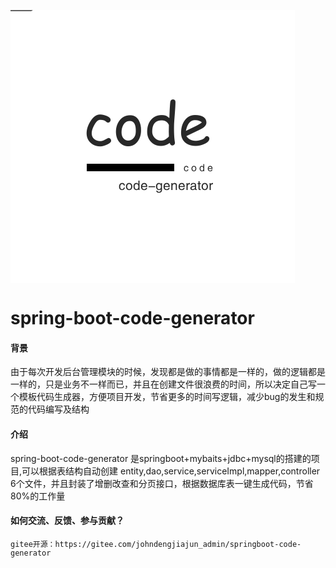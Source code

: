 ![code-generator](data:image/png;base64,iVBORw0KGgoAAAANSUhEUgAAAccAAAG1CAYAAACMFj94AAAgAElEQVR4nO3d%0ACbzU8/7H8W+WCtmXbIWUVtlu9i1EluJyLYXSDUUorv6IsmeNuOHaK1u3bNdS%0AQsquQilFi6ik7FookvnP+/t4zHmc8+mc+f1+M7+Zc06/1/PxOPdk5je/+c7M%0Aub/3fPcaXbp0SbkqoGbNmu7yyy93O+64Y2UXBQCQcOtUdgEUis2bN3ft2rUj%0AGAEAVUKNVFplFwIAgKpkrcouAAAAVQ3hCACAQTgCAGAQjgAAGIQjAAAG4QgA%0AgEE4AgBgEI4AABiEIwAABuEIAIBBOAIAYBCOAAAYhCMAAAbhCACAQTgCAGAQ%0AjgAAGIQjAAAG4QgAgEE4AgBgEI4AABiEIwAABuEIAIBBOAIAYBCOAAAYhCMA%0AAAbhCACAQTgCAGAQjgAAGIQjAAAG4QgAgEE4AgBgEI4AABiEIwAABuEIAIBB%0AOAIAYBCOAAAYhCMAAAbhCACAQTgCAGAQjgAAGIQjAAAG4QgAgEE4AgBgEI4A%0AABiEIwAABuEIAIBBOAIAYBCOAAAYhCMAAAbhCACAQTgCAGAQjgAAGIQjAAAG%0A4QgAgEE4AgBgEI4AABiEIwAABuEIAIBBOAIAYBCOAAAYhCMAAAbhCACAQTgC%0AAGAQjgAAGIQjAAAG4QgAgEE4AgBgEI4AABiEIwAABuEIAIBBOAIAYBCOAAAY%0AhCMAAAbhCACAQTgCAGAQjgAAGIQjAAAG4QgAgEE4AgBgEI4AABiEIwAABuEI%0AAIBBOAIAYBCOAAAYhCMAAAbhCACAQTgCAGAQjgAAGIQjAAAG4QgAgEE4AgBg%0AEI4AABiEIwAABuEIAIBBOAIAYBCOAAAYhCMAAAbhCACAQTgCAGAQjgAAGIQj%0AAAAG4QgAgEE4AgBgEI4AABiEIwAABuEIAIBBOAIAYBCOAAAYhCMAAAbhCACA%0AQTgCAGAQjgAAGIQjAAAG4QgAgEE4AgBgEI4AABiEIwAABuEIAIBBOAIAYBCO%0AAAAYhCMAAAbhCACAQTgCAGAQjgAAGIQjAAAG4QgAgEE4AgBgEI4AABiEIwAA%0ABuEIAIBBOAIAYBCOAAAYhCMAAAbhCACAQTgCAGAQjgAAGIQjAAAG4QgAgEE4%0AAgBgEI4AABjrVHYBAFSuadOmufvvv9/NmjXL/3eLFi1ct27dXMOGDSu5ZEDl%0AqZFKq+xCAKgc48ePd126dHH2MlC7dm03YsQIAhKJRbMqkGD9+vVbLRhlxYoV%0A7qGHHqqEEgFVA+EIJNTMmTPdvHnzKrx/0qRJRSwNULUQjkBCTZ06Nev9ixcv%0ALlJJgKqHcAQSatGiRVnvr1GjRpFKAlQ9hCOQUN99913W+2vWrFmkkgBVD+EI%0AJNQPP/yQ9X6NWAWSinAEEurnn3/Oen+tWrWKVBKg6iEcgYQKCsc6deoUqSRA%0A1UM4Agn1yy+/ZL1//fXXL1JJgKqHcAQSaunSpVnvJxyRZIQjkEC//vqrW7Vq%0AVdZjNtxwwyKVBqh6CEcggZYtWxZ4DH2OSDLCEUigoCZV2WijjYpQEqBqIhyB%0ABApTc9x4442LUBKgaiIcgQQKE47UHJFkhCOQQL/99lvgMdQckWSEI5BAhCOQ%0AHeEIJBDhCGRHOAIJFCYcN9lkkyKUBKiaCEcggZYvXx54DDVHJBnhCCRQUM1R%0Aq+OstRaXByQXf/1AAq1YsSLr/dQakXTrVHYBUD389ddfbuLEiW7ChAluxowZ%0AfrsjXWC1OLUupDvssIPbeeedXcuWLV3Dhg0ru7gIENSsuummmxapJEDVRDgi%0AKy1Q/dhjj7lhw4a5b7/9NtRjNJBj3333dUcddZQ75JBD3HrrrVfgUgZTmM+c%0AOdN98cUX7vvvv/evSwGhsqkJcccdd3TNmzd3DRo0qOyiVkivYfz48f7LyVdf%0AfeUWLlzom0f1s/baa7vatWv793677bbzr2Offfbxr6m85tGgmmMxw1Gv5733%0A3vO/9fn8+OOPfpGC33//3X8+el36ErbVVlu5nXbaydWvX981bdrU7bnnnq5m%0AzZpFKyeShXBEhUaNGuVuvvlm991330V6nPYJfOWVV/yPLmxt2rRxZ555ptt1%0A110LVNLyTZs2zb+Gt956y82aNSvUYxQsbdu29eWtW7dugUsYTEHx0ksvueef%0Af959/vnnkR+v19CxY0fXuXNnV6tWrZLbK7vmqNf15JNPuueee86HfEX++OMP%0At3jxYv/vL7/80n85yNDf1l577eWOOeYYd9xxxxGUiFWNVFplFwJViy5I1157%0ArXv22WdjPe+BBx7oLr30Ute4ceNYz2uNGTPGPfLII+7jjz/O+Ry60CpUevXq%0AVSZUikW19AcffNCNGDHCfx75atSokRs4cGBJzVhhqSbyipx11lnusssuy/t5%0ALdXYBw0a5J544gm3cuXK2M6rGrM+r7PPPrtKtFSg+mNADspQc5YujHEHo7zz%0AzjvupJNOcvfcc0/s55a5c+f6i+MFF1yQVzCKAmnw4MHu73//u5s9e3ZMJQzn%0A8ccf97UhBUgcwSiqOeu9f+aZZ/x/q8kym0LUHNV0qtel9zXOYBS1Vtx7773u%0A2GOPzfuzB4SaI0roW32XLl3c1KlTC/5c7dq1c7feemts53vxxRddv379AvvS%0AcqEBRw888IAfbFRIusCrplq66bAQ1AT56aef+n7Lilx33XXu5JNPju059f6p%0A5lqMy826667rbrnlFnf00UcX/Lmw5qLmCO/PP/903bt3L0owisJs6NChsZzr%0Atttuc//3f/9XkGAU9Xn985//9H1ehaJzK4wKHYyiPsxswShx1hz79+/v7rzz%0AzqIEo6hW2rt376K8l1hzEY7wbrzxRvfhhx8W9TkffvjhvM9xww03+P7FQlOt%0A+vzzzw+11VNUag7u1KmT+/rrr2M/d67iCsebbrrJj3YutlWrVvkvTPrcgFwQ%0AjvD9UJqqEZamDeyyyy5u7733di1atPDD6zUdIiqNgl20aFHkx2WomU79csWi%0A2paa6+KkaSUaHPPDDz/Eet58xRGO//3vf2NrHciF/r6K+feBNQt9jgmn2srx%0Axx8faiFqzTU755xz/KjA8jbC1QhLTTcYPXq0e/31193SpUsDz6lBGrlciF99%0A9VXXs2fPyI+Lgy74rVq1yvs8aso+44wz3CeffBLpcTVq1PDzMjXtZMstt/RT%0AGvR/4yVLlrj58+f7wTf5NjFr+ovOnaspU6b41xZl4M0ee+zhDjjgAD+ydost%0AtvB9h/obUrO25njqnJMmTXLz5s0LfU7NidTfIxAV4ZhwQUP6M3Qx1mhA1RLD%0AUPPjHXfc4WukFf2JNWvWrGT0ZBQKAI0ijdpkphqvpjLoZ4MNNvDlUu1C8yE1%0AGCYsTa7XiMt8qRYa9jyaWqJFFTTIRDV2lb8iCt13333Xv7evvfZaTmWbPHly%0AzlNYNMJWX7iC+jVFQa8BQj169PCrLIWh1gaN6B0+fHioL2Cabxv23EAG4Zhg%0AunheddVVgccpENVvtPnmm0d+Ds05VN+PrZkqqB599NGcamCaahJlsIWCXQNq%0AFC7l1Xi1NN7bb7/t7r77bjd9+vRQ53z66af96jO50sCnU089NXCQisJDA3U0%0APSWXmpyeR/MVowwmUhBHrc2Wdvvtt4fqT95ss83cgAED/GpKudCXo7vuuiuw%0AT1PHHHnkkTk9B5KLPseEytTsgmSmMeQSjHL44Yf7iex/+9vfSm7TMmD//ve/%0AcwrGF154IXQwqlnu4osvdi+//LIPmPKCUbS8mpa5UzlPP/30UOfOdxDQNddc%0AExiMeu8feughvyBDrk2cWpVIX4IOPvjg0I+p6H0KQ830YfoZ1SSsPslcg1FU%0Ae+7Tp49fVCDb6jhajQeIiuXjEkoT8X/66afA4zRNYvvtt8/rudSMqW/36jdS%0Av1i9evVy2g5JzXUahBOG+kf1GqNcfFUm1aRVy9WyZtmoH6tv3745bQis/tig%0AGqrOO2TIED/wKV9aMUZfRs4999xQXyxyGVyVodp3UD+jXpuak/P9uxItZvDG%0AG29kXSxBI1eBqKg5JpBGSGpdyyCnnHKKO+igg2J7Xg28Ud9PrvsEqo8p2zqc%0AGWqyjRqMpV199dW+ZpONLrjq18vFfffdl/V+lV8hE0cwZqhmpSZMDXQJkmvN%0A8ZtvvnEjR47MeoyaiVWOOIJR/aInnHBC4GpOW2+9dd7PheQhHBNIF+egZcnU%0AH6SJ1FWJalJh/Otf/8qruU4DUdTHF2TcuHGRz60+wKBao/pH4xgNa6lp/Mor%0Arww8TqNfc6FpE0G1NPWz7r///jmdP0OtD1rBR6Omgwb96IuGFicHoiIcE0ZN%0Am2FGiGoZszp16hShROG8+eaboSbJ77bbbn4JvHxpBGVQk6nWio0qqLlWNbvz%0Azjsv8nnD0o4jQbujqK82Kg1qCqrBqblWfcC50nM89dRTfmCVfocZS3jYYYex%0ANyVyQjgmjKZWBNUatWlxnOtqxkEDccJQrTEO66yzTuAIR03/mDNnTqTzBk2t%0A0ICgQu8qEbRGbC5bP2m+atB0GNWIc22yVT+tvrCoxhh22o1eh77kAbkgHBNE%0A37zDrISTz7f7QlCYq+YYRJPI42yO1IT0IFHC8bPPPsu6Eo7647RzRqEFNX3m%0AUnMMmmivAVJqBo1KU2z0nlx44YWR17a9/PLLq/Tm1ajaGK2aIB988EHgxsVN%0AmjTx0y+qEm1BFGbCf9euXWN9XjXRBgkz0T1D7382Cvd8VqUJS4sEZKN+uqje%0Af//9rPdrq6ootcaxY8f6RSe0e0guunXr5jp06JDTYwEhHBMkTNOk9kOsaiZO%0AnBh4jPqzNFcxTnXr1vX9jtma8aLUZoIu9PkOVAkr7pqjRqkuWLAg6zFa0SgM%0ArWajAWMzZ86MVIYMBbua1uPod0ayEY4JEtQ0qcn5GuxQ1YRZrUXBqH7CuGnK%0AQbZwDAqF0tSsmo1qjsUQNA8xajgGfT76u9pzzz0rvF/N/dpG6z//+U9e24Jt%0As802fhcQLe8H5ItwTAgt2hw0kOHEE08sSMDka/bs2YHHHHrooQV5btUes9X4%0AoizwHbRgtgZCFUNQs2pUQbW8iprpVQ6NnNYqQPls16WBN1ojWKN8Cz2YCclR%0A9a6EKIgwi4u3a9euCCWJZvny5X63jyBNmzYtyPNrCbdstEJLGFp4IVtzpuYW%0AKoiLIahZVTW5KL744ous99uBTXrPtHScluAL89lWRE2o7du393NSt91225zP%0AA5SHcEyIoP4u1Vqq4si+MPscquagxcULIWiuZ9hwDNq3Mte1a3MR1KwadS+C%0AbE3LGoGbaebUoCrNT9SC82GWLqyIQlEDfFRTDLtLDBAV4ZgQQf1dcS4TFyct%0AWhAknyXpggQ1MwfNGc0I2lqpmBPVg5pVo9Ycs32BadiwoT+flvPT+rramzFX%0A6gtV64bWiGULKhQa4ZgAujgFDRwp1mCQqMJswhzU9JkP1XyyCTvtIaiGmcvE%0A+1wFNatGXag7264XCkOtUhN1783S1OSsRSm0iADrpKJYCMcE0NzGoAte48aN%0Ai1SaaMIMHinkMndB71vYdUiDwjGXife5CnpNQc2upel1ZTtf0LzabLQl1Rln%0AnOEH27AEHIqNcEyAoKYs1Y6CdqGoyrT6SqEE1VzDTmyPq3k2DkFBHGU0a9g+%0A1yg0t1SBqGCsSuv7IlkIxwTQiM9sFC5VcQqHhAm+ME2vuQqq+WgOXxhBNcxi%0AbsgbFI5RAi/OvRI1WldNp9q5QzujAJWpal4REaugARaFGswShzA1s3wGeQQJ%0AGmUatg8sqF9UfcKqPRaj7zEoHKPUYuMob/369f3KTFpFp6p+SUPy8JeYAEET%0AowtZ88pXmM15w+7SEJW+VMyfPz/rMWEn7gdt7qsamFaaKcQ+jlZQOAa1NJSm%0AfsFcNWrUyJ1zzjnu2GOPrdJf0JBM/EUmgNYdzUYX5qAaUmVR/1NQ+bXyTD6j%0AISvy0UcfBZ437OIDGlASFCRB21nFJSgco6z6I9oYOwrtJzlo0CC/1q+mZhCM%0AqIr4q0wANf0FTTmYNm1akUoTXdCcNoW7du6IW9BatOoPVe0nrBYtWmS9X2ER%0ApdaWq6BwXLZsWaTzhZ1zuPfee7uHH37YDR8+vMrt/AJYhGMCqB9HizJnk8uu%0A9sUStHO9aLPdOGlQyosvvpj1GC2mHaWPLGguqfpONVG+0OIOx6CmZW39pZVx%0AhgwZUrSdR0pTq8iMGTNiX1MWazbCMSGCdn9/+eWXi1JryUWYBQq0gHWcTasK%0AqaCRqq1bt450zjDH33///Xktwh1E/ahBa6FGDcegflKNxNVKOcWmLzjavkrv%0A+wknnOBXgQqzbRsghGNCqEkrGy1vNnjw4OIUJqIDDzwwcKUalV+1kzhoMWzt%0AFJGNmqmjbu+lLyhBNXgNjrrkkksKNu/x2muvDVyEXmurLlmyJPQ5tXZqts9H%0AYd+7d+/Iy9LlS8E4cuTIkv/WwK3LLruMgEQohGNCaAmvoIDRfnphtofKh/br%0Ai/ocGswSZhSnNsnNt/yqbZx//vmB00NUC8llsXAtgxZk6tSp7tJLL401TFSr%0Avuiii3x/XxhRpsdofmLQ5zNu3DgfVsUKyAceeMCNGTOm3Pu05yNNrAhCOCbE%0AlltuGdjfo9qKdjrQ9kpxU5/maaed5ndT0AjFo48+2odAWGF2klet68ILL4zc%0ALJih168L+PTp0wOPPfPMM3N6jg4dOoRack4jVxVmcaxAoy8MCuUoo2Gj/g38%0A4x//CDzmlVde8YuGF2rqTYZq/QMHDqzwfj3/V199VdAyoPojHBPkrLPOCjxG%0ATWAdO3YM3MA2rMmTJ/sg0Xy20jvG6+LUpUuX0P1rCtUwUwZ03tNPPz3y1BRd%0AMFWeimobpTVr1izngSWamhLmcxCV5ZRTTsmrNqx9ExWMqrFHEWarsNI0V1GT%0A+YO8++67flPtsWPHRjp/GBMnTvSf/YABAwK33SrkkoNYMxCOCaK+O40cDKLA%0A0gVV++7lSuGqWqhqSh9++GG5x6ip7+677w51Pq3EoqXFwj73SSed5J599tnA%0AY9XMN2LECF+bDTsdRP1n+ejevXtg32OGXovC5JZbbolUm9McTX0pueaaayLP%0AW5SoXy40V7FXr16hjl24cKFvutaqOB988EHkspWmcg4dOtT/vXbq1CnUZ6iF%0AJdgcGUFqpKLubIpqTfs66kISdk1M1QZ0kVWzZpjVUFRT1JD90aNHh9o0Vxeq%0At99+O1RZ1OypGkqU0ZzaDFdNuKrpqW9MqwVp9KQu0KrFvP766/7fYanvVnsT%0A5mv8+PG+phrl/34aBKS+zgMOOMDXXrVYvF6Pml7VR6hasza1Vq0s35q/guaK%0AK66I/LgLLrggVO27NG1UrXmP+vKm15VtyUANltJrVAgqWPX3HPUSpi8nPXv2%0AjPQYJA/hmEB33XWXH3wThebGNWnSxO21116uQYMGfq1Q/ShkNeVBFyxNmo86%0ADUGr3wSNnixN8xlV46iMP1uVVVNe1H8bB4WsVoqpihRWuZRNm1Pry1fQ/qHZ%0AqPlcNTs1fap/VjVfNXvrnPlO19GXPbUo5LPsHZKBcEyobt26ubfeequyi+Gn%0AQ2QbPFGe2267zT3yyCMFKlH5NNJXTcBHHHFErOe98sorQzX/Fptq3KWnQUQx%0AZ84c329dyAXhc6FWCrVq6MsdEIQ+x4S64447Qk2uLyTVPDVlISqNKD344IML%0AUKKK9ejRI/ZglOuvv94dd9xxsZ83X1qvNtfpDgofhVCYReOLRav4PPnkkwQj%0AQiMcE0rNSg8++GDg4gCFogunnj9ot4ryaPCHaptavq0Y1OeqcCwEvRbVhHOd%0AGpIr9b9mo+byfGp+jRs39osyqA+xMqmfVu+tVlCqV69epZYF1QvhmGAKSC0E%0ArdGQxXTooYf6psQwa6ZWRANR1LRa6Bpk165dXZ8+fQr6HKLnuPXWWws+xUB9%0Axxo0M2rUqKx7TGp0cNAelEH0xUdTSTSNJ2g910LI/J3pvWXzZES19jUa643E%0AUs1Fgy/Ux6QRlHFMOq+IdrDo37+/r4XFMSBCi35rCoZqOZq6ECeFlFZSCTsn%0AMQ6qben1aOBJ1HmJYSgs7r33XtemTRsfVprGUtFUivbt2/vj8qW/r/3228+1%0AbdvWT7so9OR7DeDRe3jzzTe7zp0757SKESAMyEEJjTTUCEotMbZy5cpYzqmB%0ALGq61YUq6kLdUUyZMsX17ds3lsUL9GVBtY3KnAunKTFqdta0jHz+L6oQ1OvR%0AHFFbU1efokb+6ktRaeqL1vJrderUyfl5K6LBOo8//rivuca1Uo7+xrRuraYb%0Aqf+WkaiIA+GI1Wgu2bBhw9xzzz3n/50L9WlpTqJWeAm7318ctESZFlAvvRpP%0AGOqbUk1JIb777rsXqHTRaeK/gkQjixWYYaYyaMqJptyoyVk1Nq1NWxHNHVXf%0AoGqQqnVpHqV2sCj0BsQKZk3h0dQcLRKhLaXCLlagz0pTMhSImXmfWnkIiBPh%0AiKy0/qnWRVXNTGuO6mJd3p+MmiE1+EIXZU2UD9oiq9Dmzp3r511qsriWX1NT%0AZebiq9qUAkSTz3fZZRdfs9VFthA1pTipGXT+/Pl+JKmaKLWWrJrB9XpUdm1q%0ArdAo5peROOm1ffPNN37erHZZ0WtTC4b+tvT69JmpH1MjT6PsownkgnBEJKpp%0A6OKlGowuXhrooG/tQaMfqwKFi2osGmwCANkQjgAAGEzlAADAIBwBADAIRwAA%0ADMIRAACDcAQAwCAcAQAwCEcAAAzCEQAAg3AEAMAgHAEAMAhHAAAMwhEAAINw%0ABADAIBwBADAIRwAADMIRAACDcAQAwCAcAQAwCEcAAAzCEQAAg3AEAMAgHAEA%0AMAhHAAAMwhEAAINwBADAIBwBADDWqewCoDhq1KhR2UVANZJKpSq7CDn57LPP%0A3OTJk12HDh0quyio5qg5AlhjTJw40d15552VXQysAQhHAAAMmlUBFMT8+fPd%0AqFGj3KJFi1yDBg3cySef7GrVqlXh8TrupZdecgsWLHA77bSTa9++vdtkk02y%0APoeaUd944w23ZMkSd+KJJ4Yq148//uheeOEFN2/ePLfVVlu5448/3m277baR%0AXhvWfDVS1bVzAZHQ54go8r0sjBkzxl188cVus80288E4ZcoUt91227lnnnnG%0ArbPO6t/Jx48f77p37+622GIL17RpU/fJJ5+4P//80w0ZMsQ1bNiw3Od4/vnn%0A3VVXXeXPu/XWW/ugbNGihfv000/dhAkTyn2MynH22We7tdde2z/PrFmz3G+/%0A/eaGDh3qmjdvntdrxhomhUTQR80PP2F/8rFixYrUPvvsk+rRo0dq5cqV/rZ0%0ALS3VsmXL1P/+97/Vjl+1alWqdevWqa5du5Ycv3Tp0lS65pjq0KFDuc+xbNky%0A/xx9+vQpuW3GjBn+OVq1alVh2Y499tjUqaee6h+fKWvHjh1TnTp1yvn1Ys1E%0AnyOAWH3wwQdu8eLFrlevXiW1xHr16rl0kPmapDVp0iS3cOFCd95555UcX6dO%0AHZcOS3/ft99+u9pjpk6d6p/j3HPPLbltl112cYcddliF5Zo9e7b74osvXDq0%0A3QYbbOBvUzNv586d/UCedGDm9bqxZqHPEUCs5syZ49Zdd93VmkPTNbYKj5cm%0ATZqUuT3z3wq0unXrlrlv7ty5/vc222xT5nY14b777rtZn+emm25yd9xxR8nt%0A6dqjb0ZWH6maWgEhHAHESsGo/sK//vrLrbVWcONU7dq1/W/V3DI1Olm6dKn/%0Avf7666/2mI022qjkmM0337zMc1ckMxioY8eOq4WqlHcbkotmVQCxatSoka+J%0AaYBMaRp9+uijj652/B577OF/2xrfe++954OzvNrcbrvt5n9/9NFHZW5Xc2tF%0AGjdu7H9r8M7hhx9e8qMRsePGjfNNuUAG4QggVvvss49r1qyZ69+/v+8vVC3y%0Annvu8c2WRxxxxGrHb7/99u6oo47yk/fVX/nrr7+6V1991Q0ePNjX8sqb/qGp%0AF23atHEDBgzwfYm///67e/zxx93YsWMrLJdCsW3btm7gwIH+MTJjxgzfF6oR%0Aq+WNokVyMZUjIZjKgSjyvSwoFK+77jr3zjvvuFWrVvlg6tu3rzvkkEPKPX75%0A8uXuhhtu8PMc//jjD9+8etppp7lLLrmkwqZZhWi/fv3c6NGj/X/Xr1/fD8gZ%0APnx4hVM59Jibb77ZjRw50q1cudIHtx5z2223ufXWWy+v14w1C+EIoGDU76i+%0AxEwfYRCF1c8//+z7EcP0V4pqjXqO0n2PYWgxgA033NDVrFkz0uOQDIQjAAAG%0AfY4AABiEIwAABuEIAIBBOAIAYBCOAAAYhCMAAAbhCACAQTgCAGAQjgAAGIQj%0AAAAG4QgAgEE4AgBgEI5ARNppAsCajXAEInjmmWdc8+bN3ZNPPlnZRUks7ffI%0AFxQUGuEIoNrQ5sm77babu/rqqyu7KFjDEY4AABjrVHYBgHwtWrTIzZ492+82%0A36hRI7feeutVeOy3337rZs2a5dZff33fPFqrVq2s5542bZr76aefXJMmTdyW%0AW24ZWBbtYj9z5ky3cuVK17hx41CPiWLGjBn+9TZo0MDVq1evIOXRe7lw4UK3%0A/fbbu5122in283/zzTdu3rx5bt999y257c8//3SfffaZ++GHH9ymm27qGjZs%0A6OrUqRN4rvJE/YwrKhOSjXBEtaWLuJrXPv7445LbNtxwQ3f55Ze7E088scyx%0AX3/9tevXr597//33S26rXbu2O/PMM12vXr3cWmuVbUR58803/bl1oZUaNWq4%0ALl26uB133LHcsvz444/++DfeeMOlUqmSxxx33HHu+uuvD3WBzuajjz5yV111%0Alfvqq69KbjvmmGNcmzZt3MUXX+z69u3rOnbsmFN5LrjgAjdmzBg3fPhwN2DA%0AADd+/PiS+3bddVd/mw3iKOcfOnSou+mmm9ytt97q5syZ4+6//3637rrruk8+%0A+cTf//zzz7tbbrnF/fLLLyWP0f0nnXSSf12Zz0af0+jRo/2/n376af9T+rVu%0A9isAAAnNSURBVHVH+YyDygQQjqiWdCHURXHp0qXugAMO8N/4dcEeMWKEDxGF%0A2J577umPVe3m9NNPd99995077LDD3KGHHuoWL17sB9c8+OCDvrbSv3//knNP%0AmTLF9ejRw/9bIdu0aVO3YMECN2zYMLfxxhuvVpbly5e7M844wwdXs2bN3BFH%0AHOEHjehC/uKLL/p/Dxw4MOfX+uWXX7qzzz7b/f77765t27Zujz328LVZvdby%0ALua5lueSSy7xNcCuXbu6zTff3I0bN85NmDDBv59DhgzJ+/zPPfecD666dev6%0AGr5MnjzZ9enTx9c4FWyqqepz1IAnvd9bbbWVO++88/yx+txUw1SQ6/H77bef%0Ar9FL1M84W5kALwVUQ+maQCp9YUwNGjSozO3pGpa/PR1uJbdde+21/rb0xbHM%0AselgTaXDxt+XDpmS29M1RH/bqFGjyhw/adKkVDoo/X1PPPFEye0qg25Lh0tq%0A1apVJbenwyx18skn+/umT5+e82u99NJL/Tnuu+++MrfPnz8/lf4CkHd59F7p%0AttatW6fSIVPmOY4++mh/XzqMcz5/Olj9bfpJh1GZ86drmf72t99+u8ztK1as%0ASLVs2TLVoUOHMrfrOB2fDuwyt0f9jLOVCRAG5KDaUQ1KtYctttjCnXPOOWXu%0AU21RNQcdkzFy5EjfvJapDWaoTyvz+BdeeMH//vXXX31tqX79+r6WVtruu+/u%0A9t5779XK89JLL/kmRTXnlm66q1mzpuvWrZv/96uvvprz61UTr87VuXPnMrer%0AT1BNq3GVR82Pm2yySZnbWrVq5X/PnTs37/PrcznhhBPK3HbUUUf55s3y3lcp%0A3dSaTZTPOKhMgNCsimpHg1LU/Kch/bogW/fcc0/Jv3VRV/Oa+s40YMfKXPzV%0AlCpqKkzXhnxTann22muvMn1yClM9ZrPNNis5R2lqzhMNWhHNz1uyZEmo16kB%0AJWouVNPxzjvvXO5AIwW2+t5yLU9pGlBjZQbF6P3O9/z6DCy9//pJ14L9+TTY%0ASP287733nm+eDSPqZxxUJkAIR1Q733//vf+97bbbBh6buVhvt9125d6v21UL%0AUh+eZGqcGpxRHtVWS8s8Tr81sCWozBr80a5du8ByyzXXXOP2339//++KBvTY%0Aml7U8pRWXn+qlc/5y3sNCsXevXuX6TvVe6z+RI0eDSPqZxxUJkAIR1Q7mQua%0ABoYEyYSZBtSUR7enUqmS47beemv/WzWY8qxYsaLMf2dqrroAa+BHUJk10KVn%0Az56B5ZaWLVv6cunCXlFt87fffsurPFHFff6LLrrIff755+60007zI11VQ84E%0AvprOw4j6GQNhEI6odjQHTtS8Wp5TTjnFX5wfe+wxt8MOO/iLrea9KWBss5um%0ASIiCSFQbVZOhzq1mPdtsa59Toxx1fo2w1HPZKSFqIlR/mJosdW7N4evevXvk%0A16tpK+p/szVFva58yhNVnOfXKFwFY4sWLVZb8WbZsmVl+o2zifoZA2EwIAfV%0Ajmp3uqB++umnburUqWXuGzt2rL9Nk+Qz2rdv72t89913X5ljdQF+4IEH/L+P%0AP/74kttVg1E/31NPPVXmeF3MdeG3jjzySH9+Ta2w7rrrLj+XTlMMcqXyqOaj%0AsC9NYVnecxa6PHGdP9OPqekZ1sMPP+z7fiti11aN+hkDQag5olq68sor/ehN%0A1cI0D061Kw240GRu1SLOP//8kmM1glFz9gYPHuz7uFq3bu2DRQNZNLhEozS1%0Akkrp41977TU/MV3NqxpJqRrjI4884vvlMn1cGWoa1Pk1+V19ijpeF3aNjlTT%0AoAZ9KOBypdepc+nCr2bUgw46yD+PXo9C3Cp0eeI6vz4zjQpW7fH222/3/ata%0AmWfUqFH+s1QzqEJW66lqIJQGJKlZWnSb5kJqfqu+CEX9jIFAlTyVBMiZ5q11%0A6tSpZO5h+uKXSgdJatasWasdmw601BVXXFEyL1A/hx9+eCpdGyv33OmLdOrC%0ACy9MpS/0/lg9R8+ePVPpAFhtXqEsWLDA36+5eZnz67G6bfHixXm/Vs0z7N27%0Ad5nz67Xeeeed/t/Dhg3LuTyZeY7pmvhqz5uuBfr7JkyYkPP5M3MK018uVju/%0APivNZcycQ+fT+54ONP84faa6PR3CJY+58cYbU61atVrtc4jyGWcrEyA19D+V%0AHdBAPjQwR7U59YeVN7WjNDXhqTaoPskw64Cq30u1F/UVhlnrU/2UmSXnwpQn%0Aqsz5tUyeasiatjJo0CCXDsnV5mUWszz5nl9TRDSaVCvilB7Mo89LTahRzhv1%0AMwbKQzgCVZzWD9WgEjWravBJaepH00CU119/PacBNgDKx4AcoIrT4CMNBrrs%0Assv8YCP1pem3+v402V6rzBCMQLyoOQLVwHXXXecX4rb/d1Uw3njjjW6DDTao%0ApJIBaybCEagmtBPJ9OnT/RxDzeXT8nlaXxVA/AhHAAAM+hwBADAIRwAADMIR%0AAACDcAQAwCAcAQAwCEcAAAzCEQAAg3AEAMAgHAEAMAhHAAAMwhEAAINwBADA%0AIBwBADAIRwAADMIRAACDcAQAwCAcAQAwCEcAAAzCEQAAg3AEAMAgHAEAMAhH%0AAAAMwhEAAINwBADAIBwBADAIRwAADMIRAACDcAQAwCAcAQAwCEcAAAzCEQAA%0Ag3AEAMAgHAEAMAhHAAAMwhEAAINwBADAIBwBADAIRwAADMIRAACDcAQAwCAc%0AAQAwCEcAAAzCEQAAg3AEAMAgHAEAMAhHAAAMwhEAAINwBADAIBwBADAIRwAA%0ADMIRAACDcAQAwCAcAQAwCEcAAAzCEQAAg3AEAMAgHAEAMAhHAAAMwhEAAINw%0ABADAIBwBADAIRwAADMIRAACDcAQAwCAcAQAwCEcAAAzCEQAAg3AEAMAgHAEA%0AMAhHAAAMwhEAAINwBADAIBwBADAIRwAADMIRAACDcAQAwCAcAQAwCEcAAAzC%0AEQAAg3AEAMAgHAEAMAhHAAAMwhEAAINwBADAIBwBADAIRwAADMIRAACDcAQA%0AwCAcAQAwCEcAAAzCEQAAg3AEAMAgHAEAMAhHAAAMwhEAAINwBADAIBwBADAI%0ARwAADMIRAACDcAQAwCAcAQAwCEcAAAzCEQAAg3AEAMAgHAEAMAhHAAAMwhEA%0AAINwBADAIBwBADAIRwAADMIRAACDcAQAwCAcAQAwCEcAAAzCEQAAg3AEAMAg%0AHAEAMAhHAAAMwhEAAINwBADAIBwBADAIRwAADMIRAACDcAQAwCAcAQAwCEcA%0AAAzCEQAAg3AEAMAgHAEAMAhHAAAMwhEAAINwBADAIBwBADAIRwAADMIRAACD%0AcAQAwCAcAQAwCEcAAAzCEQAAg3AEAMAgHAEAMAhHAAAMwhEAAOP/AfR1EnHY%0A3F5XAAAAAElFTkSuQmCC)



# spring-boot-code-generator

#### 背景
由于每次开发后台管理模块的时候，发现都是做的事情都是一样的，做的逻辑都是一样的，只是业务不一样而已，并且在创建文件很浪费的时间，所以决定自己写一个模板代码生成器，方便项目开发，节省更多的时间写逻辑，减少bug的发生和规范的代码编写及结构

#### 介绍
spring-boot-code-generator 是springboot+mybaits+jdbc+mysql的搭建的项目,可以根据表结构自动创建 entity,dao,service,serviceImpl,mapper,controller 6个文件，并且封装了增删改查和分页接口，根据数据库表一键生成代码，节省80%的工作量

#### 如何交流、反馈、参与贡献？
    gitee开源：https://gitee.com/johndengjiajun_admin/springboot-code-generator
    


